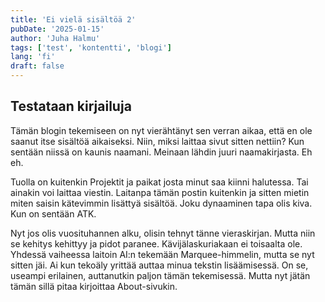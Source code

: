 ```yaml
---
title: 'Ei vielä sisältöä 2'
pubDate: '2025-01-15'
author: 'Juha Halmu'
tags: ['test', 'kontentti', 'blogi']
lang: 'fi'
draft: false
---
```


## Testataan kirjailuja

Tämän blogin tekemiseen on nyt vierähtänyt sen verran aikaa, että en ole saanut itse sisältöä aikaiseksi. Niin, miksi laittaa sivut sitten nettiin? Kun sentään niissä on kaunis naamani. Meinaan lähdin juuri naamakirjasta. Eh eh.

Tuolla on kuitenkin Projektit ja paikat josta minut saa kiinni halutessa. Tai ainakin voi laittaa viestin. Laitanpa tämän postin kuitenkin ja sitten mietin miten saisin kätevimmin lisättyä sisältöä. Joku dynaaminen tapa olis kiva. Kun on sentään ATK.

Nyt jos olis vuosituhannen alku, olisin tehnyt tänne vieraskirjan. Mutta niin se kehitys kehittyy ja pidot paranee. Kävijälaskuriakaan ei toisaalta ole. Yhdessä vaiheessa laitoin AI:n tekemään Marquee-himmelin, mutta se nyt sitten jäi. Ai kun tekoäly yrittää auttaa minua tekstin lisäämisessä. On se, useampi erilainen, auttanutkin paljon tämän tekemisessä. Mutta nyt jätän tämän sillä pitaa kirjoittaa About-sivukin.
